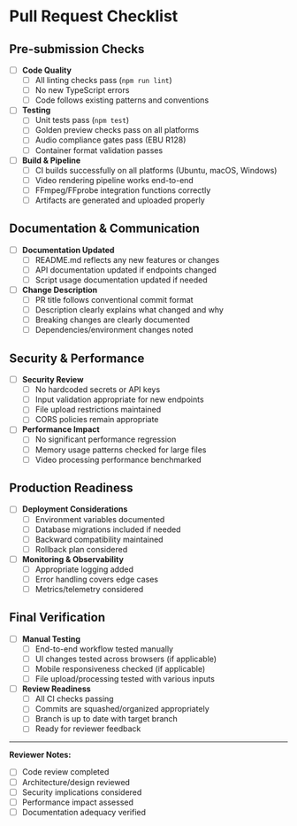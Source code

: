 # Pull Request Checklist

## Pre-submission Checks
- [ ] **Code Quality**
  - [ ] All linting checks pass (`npm run lint`)
  - [ ] No new TypeScript errors
  - [ ] Code follows existing patterns and conventions

- [ ] **Testing**
  - [ ] Unit tests pass (`npm test`)
  - [ ] Golden preview checks pass on all platforms
  - [ ] Audio compliance gates pass (EBU R128)
  - [ ] Container format validation passes

- [ ] **Build & Pipeline**
  - [ ] CI builds successfully on all platforms (Ubuntu, macOS, Windows)
  - [ ] Video rendering pipeline works end-to-end
  - [ ] FFmpeg/FFprobe integration functions correctly
  - [ ] Artifacts are generated and uploaded properly

## Documentation & Communication
- [ ] **Documentation Updated**
  - [ ] README.md reflects any new features or changes
  - [ ] API documentation updated if endpoints changed
  - [ ] Script usage documentation updated if needed

- [ ] **Change Description**
  - [ ] PR title follows conventional commit format
  - [ ] Description clearly explains what changed and why
  - [ ] Breaking changes are clearly documented
  - [ ] Dependencies/environment changes noted

## Security & Performance
- [ ] **Security Review**
  - [ ] No hardcoded secrets or API keys
  - [ ] Input validation appropriate for new endpoints
  - [ ] File upload restrictions maintained
  - [ ] CORS policies remain appropriate

- [ ] **Performance Impact**
  - [ ] No significant performance regression
  - [ ] Memory usage patterns checked for large files
  - [ ] Video processing performance benchmarked

## Production Readiness
- [ ] **Deployment Considerations**
  - [ ] Environment variables documented
  - [ ] Database migrations included if needed
  - [ ] Backward compatibility maintained
  - [ ] Rollback plan considered

- [ ] **Monitoring & Observability**
  - [ ] Appropriate logging added
  - [ ] Error handling covers edge cases
  - [ ] Metrics/telemetry considered

## Final Verification
- [ ] **Manual Testing**
  - [ ] End-to-end workflow tested manually
  - [ ] UI changes tested across browsers (if applicable)
  - [ ] Mobile responsiveness checked (if applicable)
  - [ ] File upload/processing tested with various inputs

- [ ] **Review Readiness**
  - [ ] All CI checks passing
  - [ ] Commits are squashed/organized appropriately
  - [ ] Branch is up to date with target branch
  - [ ] Ready for reviewer feedback

---

**Reviewer Notes:**
- [ ] Code review completed
- [ ] Architecture/design reviewed
- [ ] Security implications considered
- [ ] Performance impact assessed
- [ ] Documentation adequacy verified